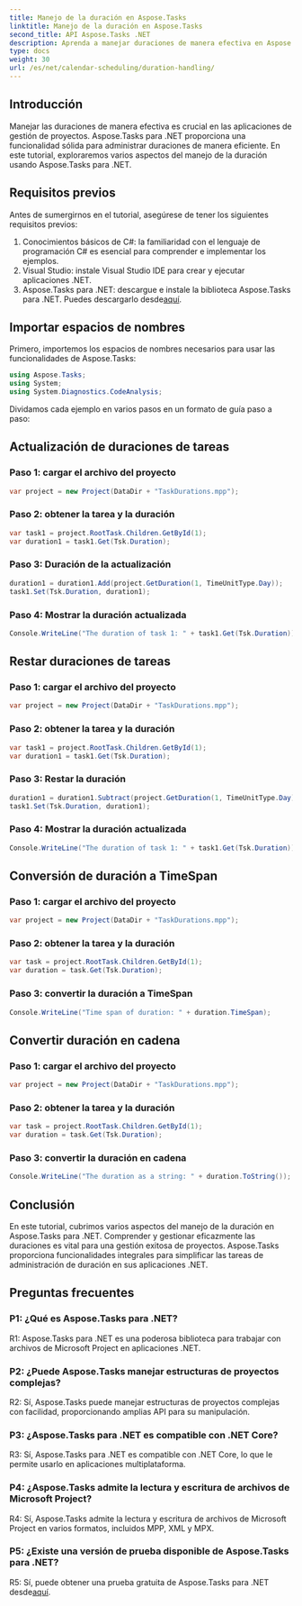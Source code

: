 ```yaml
---
title: Manejo de la duración en Aspose.Tasks
linktitle: Manejo de la duración en Aspose.Tasks
second_title: API Aspose.Tasks .NET
description: Aprenda a manejar duraciones de manera efectiva en Aspose.Tasks para .NET con tutoriales paso a paso.
type: docs
weight: 30
url: /es/net/calendar-scheduling/duration-handling/
---
```

## Introducción

Manejar las duraciones de manera efectiva es crucial en las aplicaciones de gestión de proyectos. Aspose.Tasks para .NET proporciona una funcionalidad sólida para administrar duraciones de manera eficiente. En este tutorial, exploraremos varios aspectos del manejo de la duración usando Aspose.Tasks para .NET.

## Requisitos previos

Antes de sumergirnos en el tutorial, asegúrese de tener los siguientes requisitos previos:

1. Conocimientos básicos de C#: la familiaridad con el lenguaje de programación C# es esencial para comprender e implementar los ejemplos.
2. Visual Studio: instale Visual Studio IDE para crear y ejecutar aplicaciones .NET.
3.  Aspose.Tasks para .NET: descargue e instale la biblioteca Aspose.Tasks para .NET. Puedes descargarlo desde[aquí](https://releases.aspose.com/tasks/net/).

## Importar espacios de nombres

Primero, importemos los espacios de nombres necesarios para usar las funcionalidades de Aspose.Tasks:

```csharp
using Aspose.Tasks;
using System;
using System.Diagnostics.CodeAnalysis;


```

Dividamos cada ejemplo en varios pasos en un formato de guía paso a paso:

## Actualización de duraciones de tareas

### Paso 1: cargar el archivo del proyecto

```csharp
var project = new Project(DataDir + "TaskDurations.mpp");
```

### Paso 2: obtener la tarea y la duración

```csharp
var task1 = project.RootTask.Children.GetById(1);
var duration1 = task1.Get(Tsk.Duration);
```

### Paso 3: Duración de la actualización

```csharp
duration1 = duration1.Add(project.GetDuration(1, TimeUnitType.Day));
task1.Set(Tsk.Duration, duration1);
```

### Paso 4: Mostrar la duración actualizada

```csharp
Console.WriteLine("The duration of task 1: " + task1.Get(Tsk.Duration));
```

## Restar duraciones de tareas

### Paso 1: cargar el archivo del proyecto

```csharp
var project = new Project(DataDir + "TaskDurations.mpp");
```

### Paso 2: obtener la tarea y la duración

```csharp
var task1 = project.RootTask.Children.GetById(1);
var duration1 = task1.Get(Tsk.Duration);
```

### Paso 3: Restar la duración

```csharp
duration1 = duration1.Subtract(project.GetDuration(1, TimeUnitType.Day));
task1.Set(Tsk.Duration, duration1);
```

### Paso 4: Mostrar la duración actualizada

```csharp
Console.WriteLine("The duration of task 1: " + task1.Get(Tsk.Duration));
```

## Conversión de duración a TimeSpan

### Paso 1: cargar el archivo del proyecto

```csharp
var project = new Project(DataDir + "TaskDurations.mpp");
```

### Paso 2: obtener la tarea y la duración

```csharp
var task = project.RootTask.Children.GetById(1);
var duration = task.Get(Tsk.Duration);
```

### Paso 3: convertir la duración a TimeSpan

```csharp
Console.WriteLine("Time span of duration: " + duration.TimeSpan);
```

## Convertir duración en cadena

### Paso 1: cargar el archivo del proyecto

```csharp
var project = new Project(DataDir + "TaskDurations.mpp");
```

### Paso 2: obtener la tarea y la duración

```csharp
var task = project.RootTask.Children.GetById(1);
var duration = task.Get(Tsk.Duration);
```

### Paso 3: convertir la duración en cadena

```csharp
Console.WriteLine("The duration as a string: " + duration.ToString());
```

## Conclusión

En este tutorial, cubrimos varios aspectos del manejo de la duración en Aspose.Tasks para .NET. Comprender y gestionar eficazmente las duraciones es vital para una gestión exitosa de proyectos. Aspose.Tasks proporciona funcionalidades integrales para simplificar las tareas de administración de duración en sus aplicaciones .NET.

## Preguntas frecuentes

### P1: ¿Qué es Aspose.Tasks para .NET?

R1: Aspose.Tasks para .NET es una poderosa biblioteca para trabajar con archivos de Microsoft Project en aplicaciones .NET.

### P2: ¿Puede Aspose.Tasks manejar estructuras de proyectos complejas?

R2: Sí, Aspose.Tasks puede manejar estructuras de proyectos complejas con facilidad, proporcionando amplias API para su manipulación.

### P3: ¿Aspose.Tasks para .NET es compatible con .NET Core?

R3: Sí, Aspose.Tasks para .NET es compatible con .NET Core, lo que le permite usarlo en aplicaciones multiplataforma.

### P4: ¿Aspose.Tasks admite la lectura y escritura de archivos de Microsoft Project?

R4: Sí, Aspose.Tasks admite la lectura y escritura de archivos de Microsoft Project en varios formatos, incluidos MPP, XML y MPX.

### P5: ¿Existe una versión de prueba disponible de Aspose.Tasks para .NET?

R5: Sí, puede obtener una prueba gratuita de Aspose.Tasks para .NET desde[aquí](https://releases.aspose.com/).